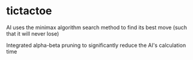 # tictactoe

AI uses the minimax algorithm search method to find its best move (such that it will never lose)

Integrated alpha-beta pruning to significantly reduce the AI's calculation time
